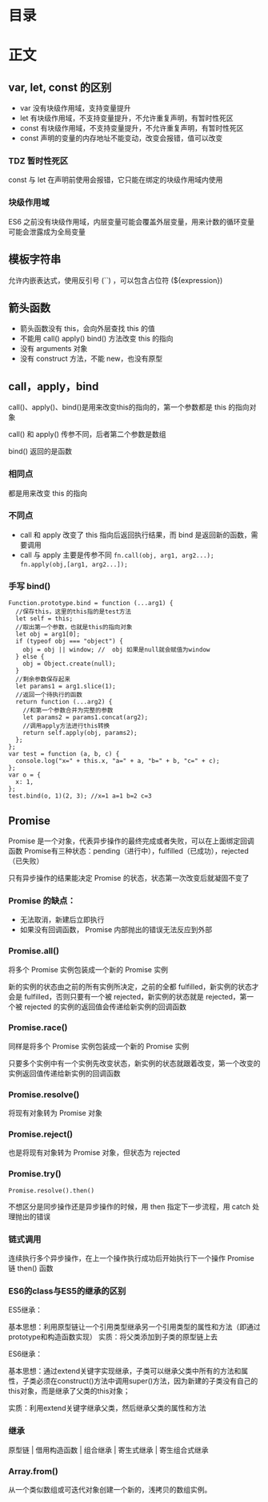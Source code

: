 # 目录

# 正文

## var, let, const 的区别

- var 没有块级作用域，支持变量提升
- let 有块级作用域，不支持变量提升，不允许重复声明，有暂时性死区
- const 有块级作用域，不支持变量提升，不允许重复声明，有暂时性死区
- const 声明的变量的内存地址不能变动，改变会报错，值可以改变

### TDZ 暂时性死区

const 与 let 在声明前使用会报错，它只能在绑定的块级作用域内使用

### 块级作用域

ES6 之前没有块级作用域，内层变量可能会覆盖外层变量，用来计数的循环变量可能会泄露成为全局变量

## 模板字符串

允许内嵌表达式，使用反引号 (``) ，可以包含占位符 (${expression})

## 箭头函数

- 箭头函数没有 this，会向外层查找 this 的值
- 不能用 call() apply() bind() 方法改变 this 的指向
- 没有 arguments 对象
- 没有 construct 方法，不能 new，也没有原型

## call，apply，bind

call()、apply()、bind()是用来改变this的指向的，第一个参数都是 this 的指向对象

call() 和 apply() 传参不同，后者第二个参数是数组

bind() 返回的是函数

### 相同点

都是用来改变 this 的指向

### 不同点

- call 和 apply 改变了 this 指向后返回执行结果，而 bind 是返回新的函数，需要调用
- call 与 apply 主要是传参不同
   `fn.call(obj, arg1, arg2...);`
   `fn.apply(obj,[arg1, arg2...]);`

### 手写 bind()

```
Function.prototype.bind = function (...arg1) {
  //保存this，这里的this指的是test方法
  let self = this;
  //取出第一个参数，也就是this的指向对象
  let obj = arg1[0];
  if (typeof obj === "object") {
    obj = obj || window; //  obj 如果是null就会赋值为window
  } else {
    obj = Object.create(null);
  }
  //剩余参数保存起来
  let params1 = arg1.slice(1);
  //返回一个待执行的函数
  return function (...arg2) {
    //和第一个参数合并为完整的参数
    let params2 = params1.concat(arg2);
    //调用apply方法进行this转换
    return self.apply(obj, params2);
  };
};
var test = function (a, b, c) {
  console.log("x=" + this.x, "a=" + a, "b=" + b, "c=" + c);
};
var o = {
  x: 1,
};
test.bind(o, 1)(2, 3); //x=1 a=1 b=2 c=3
```

## Promise

Promise 是一个对象，代表异步操作的最终完成或者失败，可以在上面绑定回调函数
Promise有三种状态：pending（进行中），fulfilled（已成功），rejected（已失败）

只有异步操作的结果能决定 Promise 的状态，状态第一次改变后就凝固不变了

### Promise 的缺点：

- 无法取消，新建后立即执行
- 如果没有回调函数， Promise 内部抛出的错误无法反应到外部

### Promise.all()

将多个 Promise 实例包装成一个新的 Promise 实例

新的实例的状态由之前的所有实例所决定，之前的全都 fulfilled，新实例的状态才会是 fulfilled，否则只要有一个被 rejected，新实例的状态就是 rejected，第一个被 rejected 的实例的返回值会传递给新实例的回调函数

### Promise.race()

同样是将多个 Promise 实例包装成一个新的 Promise 实例

只要多个实例中有一个实例先改变状态，新实例的状态就跟着改变，第一个改变的实例返回值传递给新实例的回调函数

### Promise.resolve()

将现有对象转为 Promise 对象

### Promise.reject()

也是将现有对象转为 Promise 对象，但状态为 rejected

### Promise.try()

`Promise.resolve().then()`

不想区分是同步操作还是异步操作的时候，用 then 指定下一步流程，用 catch 处理抛出的错误

### 链式调用

连续执行多个异步操作，在上一个操作执行成功后开始执行下一个操作
Promise 链 then() 函数

### ES6的class与ES5的继承的区别

ES5继承：

基本思想：利用原型链让一个引用类型继承另一个引用类型的属性和方法（即通过prototype和构造函数实现）
实质：将父类添加到子类的原型链上去

ES6继承：

基本思想：通过extend关键字实现继承，子类可以继承父类中所有的方法和属性，子类必须在construct()方法中调用super()方法，因为新建的子类没有自己的this对象，而是继承了父类的this对象；

实质：利用extend关键字继承父类，然后继承父类的属性和方法

### 继承

原型链 | 借用构造函数 | 组合继承 | 寄生式继承 | 寄生组合式继承

### Array.from()

从一个类似数组或可迭代对象创建一个新的，浅拷贝的数组实例。